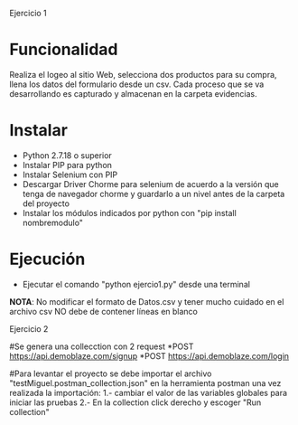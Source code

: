 Ejercicio 1

# Funcionalidad
Realiza el logeo al sitio Web, selecciona dos productos para su compra, llena los datos del formulario desde un csv.
Cada proceso que se va desarrollando es capturado y almacenan en la carpeta evidencias.

# Instalar
- Python 2.7.18 o superior
- Instalar PIP para python
- Instalar Selenium con PIP
- Descargar Driver Chorme para selenium de acuerdo a la versión que tenga de navegador chorme y guardarlo a un nivel antes de la carpeta del proyecto
- Instalar los módulos indicados por python con "pip install nombremodulo"

# Ejecución
* Ejecutar el comando "python ejercio1.py" desde una terminal 

**NOTA**: No modificar el formato de Datos.csv y tener mucho cuidado en el archivo csv NO debe de contener líneas en blanco

Ejercicio 2

#Se genera una collecction con 2 request
 *POST https://api.demoblaze.com/signup
 *POST https://api.demoblaze.com/login
 
#Para levantar el proyecto se debe importar el archivo "testMiguel.postman_collection.json" en la herramienta postman una vez realizada la importación:
 1.- cambiar el valor de las variables globales para iniciar las pruebas
 2.- En la collection click derecho y escoger "Run collection"
